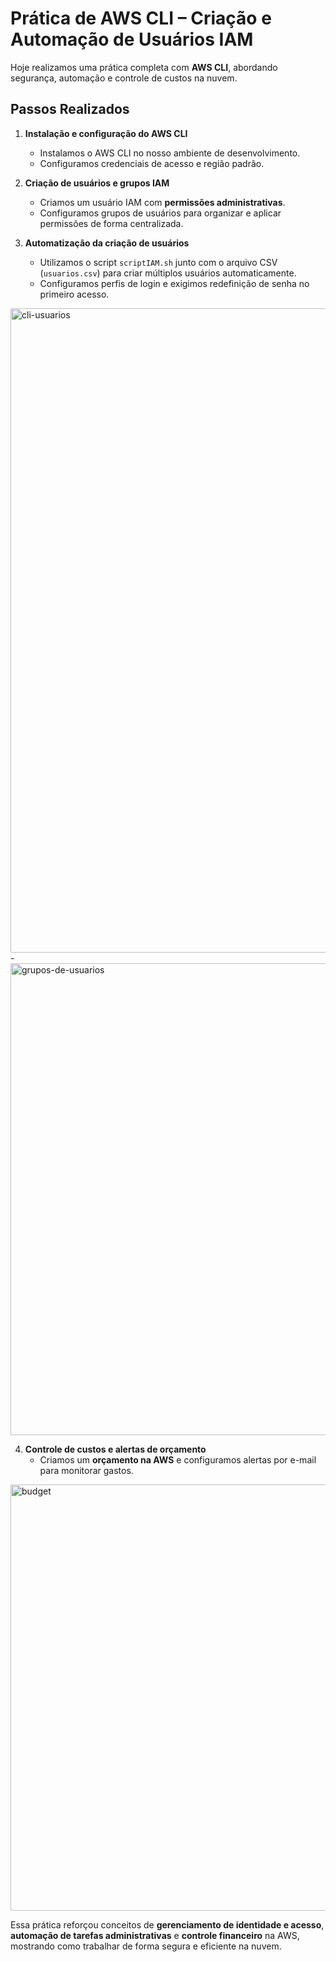 # Prática de AWS CLI – Criação e Automação de Usuários IAM

Hoje realizamos uma prática completa com **AWS CLI**, abordando segurança, automação e controle de custos na nuvem.  

## Passos Realizados

1. **Instalação e configuração do AWS CLI**  
   - Instalamos o AWS CLI no nosso ambiente de desenvolvimento.  
   - Configuramos credenciais de acesso e região padrão.    

2. **Criação de usuários e grupos IAM**  
   - Criamos um usuário IAM com **permissões administrativas**.  
   - Configuramos grupos de usuários para organizar e aplicar permissões de forma centralizada.  

3. **Automatização da criação de usuários**  
   - Utilizamos o script `scriptIAM.sh` junto com o arquivo CSV (`usuarios.csv`) para criar múltiplos usuários automaticamente.  
   - Configuramos perfis de login e exigimos redefinição de senha no primeiro acesso.
   
<img width="1407" height="1031" alt="cli-usuarios" src="https://github.com/user-attachments/assets/bb668011-98f4-4141-b9c9-605604740e2f" />
-
<img width="1388" height="755" alt="grupos-de-usuarios" src="https://github.com/user-attachments/assets/493667de-bc18-4495-a9e1-0a2aa9184cba" />

4. **Controle de custos e alertas de orçamento**  
   - Criamos um **orçamento na AWS** e configuramos alertas por e-mail para monitorar gastos.  
<img width="1323" height="682" alt="budget" src="https://github.com/user-attachments/assets/3e8dcf33-b370-4204-964b-722974dc88a8" />

Essa prática reforçou conceitos de **gerenciamento de identidade e acesso**, **automação de tarefas administrativas** e **controle financeiro** na AWS, mostrando como trabalhar de forma segura e eficiente na nuvem.
